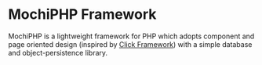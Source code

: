 MochiPHP Framework
==================

MochiPHP is a lightweight framework for PHP which adopts component and 
page oriented design (inspired by [Click Framework](http://click.sourceforge.net/)) 
with a simple database and object-persistence library.

